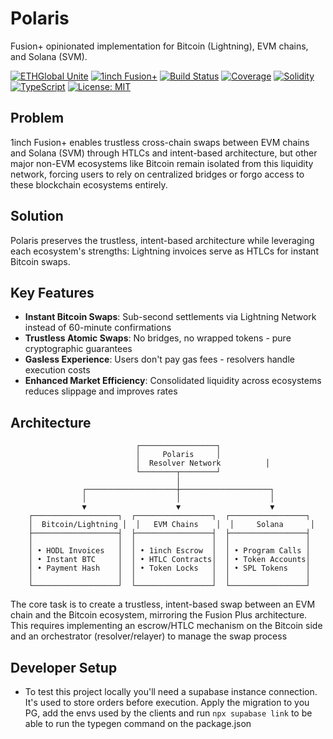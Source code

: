 # Polaris

Fusion+ opinionated implementation for Bitcoin (Lightning), EVM chains, and Solana (SVM).

[![ETHGlobal Unite](https://img.shields.io/badge/ETHGlobal-Unite%202025-purple)](https://ethglobal.com/events/unite)
[![1inch Fusion+](https://img.shields.io/badge/Powered%20by-1inch%20Fusion+-blue)](https://docs.1inch.io/docs/fusion-swap/introduction)
[![Build Status](https://img.shields.io/badge/build-passing-brightgreen)](https://github.com/D9J9V/1inch-FusionPlus)
[![Coverage](https://img.shields.io/badge/coverage-95%25-brightgreen)](https://github.com/D9J9V/1inch-FusionPlus)
[![Solidity](https://img.shields.io/badge/Solidity-0.8.20-363636)](https://soliditylang.org/)
[![TypeScript](https://img.shields.io/badge/TypeScript-5.0-blue)](https://www.typescriptlang.org/)
[![License: MIT](https://img.shields.io/badge/License-MIT-yellow.svg)](https://opensource.org/licenses/MIT)

## Problem

1inch Fusion+ enables trustless cross-chain swaps between EVM chains and Solana (SVM) through HTLCs and intent-based architecture, but other major non-EVM ecosystems like Bitcoin remain isolated from this liquidity network, forcing users to rely on centralized bridges or forgo access to these blockchain ecosystems entirely.

## Solution

Polaris preserves the trustless, intent-based architecture while leveraging each ecosystem's strengths: Lightning invoices serve as HTLCs for instant Bitcoin swaps.

## Key Features

- **Instant Bitcoin Swaps**: Sub-second settlements via Lightning Network instead of 60-minute confirmations
- **Trustless Atomic Swaps**: No bridges, no wrapped tokens - pure cryptographic guarantees
- **Gasless Experience**: Users don't pay gas fees - resolvers handle execution costs
- **Enhanced Market Efficiency**: Consolidated liquidity across ecosystems reduces slippage and improves rates

## Architecture

```
                            ┌─────────────────┐
                            │     Polaris     │
                            │  Resolver Network          │
                            └────────┬────────┘
                                     │
                ┌────────────────────┼────────────────────┐
                │                    │                    │
                ▼                    ▼                    ▼
    ┌───────────────────┐  ┌─────────────────┐  ┌─────────────────┐
    │  Bitcoin/Lightning │  │   EVM Chains    │  │     Solana      │
    ├───────────────────┤  ├─────────────────┤  ├─────────────────┤
    │                   │  │                 │  │                 │
    │ • HODL Invoices   │  │ • 1inch Escrow  │  │ • Program Calls │
    │ • Instant BTC     │  │ • HTLC Contracts│  │ • Token Accounts│
    │ • Payment Hash    │  │ • Token Locks   │  │ • SPL Tokens    │
    │                   │  │                 │  │                 │
    └───────────────────┘  └─────────────────┘  └─────────────────┘
```
  The core task is to create a trustless, intent-based swap between an EVM chain and the Bitcoin ecosystem, mirroring the Fusion Plus
  architecture. This requires implementing an escrow/HTLC mechanism on the Bitcoin side and an orchestrator (resolver/relayer) to
  manage the swap process

## Developer Setup
- To test this project locally you'll need a supabase instance connection. It's used to store orders before execution. Apply the migration to you PG, add the envs used by the clients and run `npx supabase link` to be able to run the typegen command on the package.json
